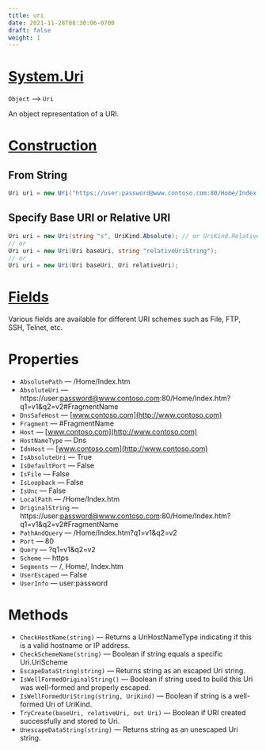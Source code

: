 ```yaml
---
title: uri
date: 2021-11-28T08:30:06-0700
draft: false
weight: 1
---
```

# [System.Uri](https://docs.microsoft.com/en-us/dotnet/api/system.uri?view=net-6.0)
`Object` –> `Uri`  

An object representation of a URI.  

# [Construction](https://docs.microsoft.com/en-us/dotnet/api/system.uri?view=net-6.0#constructors)
## From String
```cs
Uri uri = new Uri("https://user:password@www.contoso.com:80/Home/Index.htm?q1=1&q2=v2#FragmentName");
```
## Specify Base URI or Relative URI
```cs
Uri uri = new Uri(string "s", UriKind.Absolute); // or UriKind.Relative.
// or
Uri uri = new Uri(Uri baseUri, string "relativeUriString");
// or
Uri uri = new Uri(Uri baseUri, Uri relativeUri);
```

# [Fields](https://docs.microsoft.com/en-us/dotnet/api/system.uri.schemedelimiter?view=net-6.0)
Various fields are available for different URI schemes such as File, FTP, SSH, Telnet, etc.

# Properties
- `AbsolutePath` — /Home/Index.htm
- `AbsoluteUri`  — https://user:password@www.contoso.com:80/Home/Index.htm?q1=v1&q2=v2#FragmentName
- `DnsSafeHost` — [www.contoso.com](http://www.contoso.com)
- `Fragment` — #FragmentName
- `Host` — [www.contoso.com](http://www.contoso.com)
- `HostNameType` — Dns
- `IdnHost` — [www.contoso.com](http://www.contoso.com)
- `IsAbsoluteUri` — True
- `IsDefaultPort` — False
- `IsFile` — False
- `IsLoopback` — False
- `IsUnc` — False
- `LocalPath` — /Home/Index.htm
- `OriginalString` — https://user:password@www.contoso.com:80/Home/Index.htm?q1=v1&q2=v2#FragmentName
- `PathAndQuery` — /Home/Index.htm?q1=v1&q2=v2
- `Port` — 80
- `Query` — ?q1=v1&q2=v2
- `Scheme` — https
- `Segments` — /, Home/, Index.htm
- `UserEscaped` — False
- `UserInfo` — user:password

# Methods
- `CheckHostName(string)` — Returns a UriHostNameType indicating if this is a valid hostname or IP address.
- `CheckSchemeName(string)` — Boolean if string equals a specific Uri.UriScheme
- `EscapeDataString(string)` — Returns string as an escaped Uri string.
- `IsWellFormedOriginalString()` — Boolean if string used to build this Uri was well-formed and properly escaped.
- `IsWellFormedUriString(string, UriKind)` — Boolean if string is a well-formed Uri of UriKind.
- `TryCreate(baseUri, relativeUri, out Uri)` — Boolean if URI created successfully and stored to Uri.
- `UnescapeDataString(string)` — Returns string as an unescaped Uri string.
